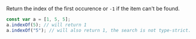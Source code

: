 Return the index of the first occurence or `-1` if the item can't be found.

```javascript
const var a = [1, 5, 5];
a.indexOf(5); // will return 1
a.indexOf("5"); // will also return 1, the search is not type-strict.
```


